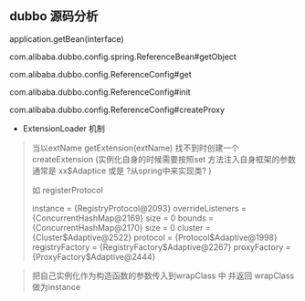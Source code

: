 ## dubbo 源码分析

application.getBean(interface)

com.alibaba.dubbo.config.spring.ReferenceBean#getObject

com.alibaba.dubbo.config.ReferenceConfig#get

com.alibaba.dubbo.config.ReferenceConfig#init

com.alibaba.dubbo.config.ReferenceConfig#createProxy

* ExtensionLoader 机制

> 当以extName getExtension(extName) 找不到时创建一个createExtension (实例化自身的时候需要按照set 方法注入自身框架的参数 通常是 xx$Adaptice 或是 ?从spring中来实现类? )
>
> 如 registerProtocol 
>
> instance = {RegistryProtocol@2093} 
>  overrideListeners = {ConcurrentHashMap@2169}  size = 0
>  bounds = {ConcurrentHashMap@2170}  size = 0
>  cluster = {Cluster$Adaptive@2522} 
>  protocol = {Protocol$Adaptive@1998} 
>  registryFactory = {RegistryFactory$Adaptive@2267} 
>  proxyFactory = {ProxyFactory$Adaptive@2444} 

> 把自己实例化作为构造函数的参数传入到wrapClass 中 并返回 wrapClass 做为instance